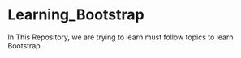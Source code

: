 # Learning_Bootstrap
In This Repository, we are trying to learn must follow topics to learn Bootstrap.
